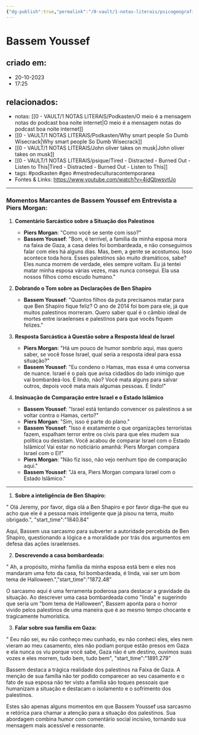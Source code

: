 ```yaml
---
{"dg-publish":true,"permalink":"/0-vault/1-notas-literais/psicogeografia/momentos-marcantes-de-bassem-youssef-em-entrevista-a-piers-morgan/","tags":["podkasten","geo","mestredeculturacontemporanea"],"dgHomeLink":true,"dgShowLocalGraph":true,"dgShowFileTree":true,"dgEnableSearch":true}
---
```


# Bassem Youssef

## criado em: 
- 20-10-2023
- 17:25
## relacionados:
- notas: [[0 - VAULT/1 NOTAS LITERAIS/Podkasten/O meio é a mensagem notas do podcast boa noite internet\|O meio é a mensagem notas do podcast boa noite internet]]
- [[0 - VAULT/1 NOTAS LITERAIS/Podkasten/Why smart people So Dumb Wisecrack\|Why smart people So Dumb Wisecrack]]
- [[0 - VAULT/1 NOTAS LITERAIS/John oliver takes on musk\|John oliver takes on musk]]
- [[0 - VAULT/1 NOTAS LITERAIS/psique/Tired -  Distracted - Burned Out - Listen to This\|Tired -  Distracted - Burned Out - Listen to This]]
- tags: #podkasten #geo #mestredeculturacontemporanea 
- Fontes & Links: https://www.youtube.com/watch?v=4idQbwsvtUo
---
### Momentos Marcantes de Bassem Youssef em Entrevista a Piers Morgan:

1. **Comentário Sarcástico sobre a Situação dos Palestinos**
   - **Piers Morgan**: "Como você se sente com isso?"
   - **Bassem Youssef**: "Bom, é terrível, a família da minha esposa mora na faixa de Gaza, a casa deles foi bombardeada, e não conseguimos falar com eles há alguns dias. Mas, bem, a gente se acostumou. Isso acontece toda hora. Esses palestinos são muito dramáticos, sabe? Eles nunca morrem de verdade, eles sempre voltam. Eu já tentei matar minha esposa várias vezes, mas nunca consegui. Ela usa nossos filhos como escudo humano."

2. **Dobrando o Tom sobre as Declarações de Ben Shapiro**
   - **Bassem Youssef**: "Quantos filhos da puta precisamos matar para que Ben Shapiro fique feliz? O ano de 2014 foi bom para ele, já que muitos palestinos morreram. Quero saber qual é o câmbio ideal de mortes entre israelenses e palestinos para que vocês fiquem felizes."

3. **Resposta Sarcástica à Questão sobre a Resposta Ideal de Israel**
   - **Piers Morgan**: "Há um pouco de humor sombrio aqui, mas quero saber, se você fosse Israel, qual seria a resposta ideal para essa situação?"
   - **Bassem Youssef**: "Eu condeno o Hamas, mas essa é uma conversa de nuance. Israel é o país que avisa cidadãos do lado inimigo que vai bombardeá-los. É lindo, não? Você mata alguns para salvar outros, depois você mata mais algumas pessoas. É lindo!"

4. **Insinuação de Comparação entre Israel e o Estado Islâmico**
   - **Bassem Youssef**: "Israel está tentando convencer os palestinos a se voltar contra o Hamas, certo?"
   - **Piers Morgan**: "Sim, isso é parte do plano."
   - **Bassem Youssef**: "Isso é exatamente o que organizações terroristas fazem, espalham terror entre os civis para que eles mudem sua política ou desistam. Você acabou de comparar Israel com o Estado Islâmico! Vai estar no noticiário amanhã: Piers Morgan compara Israel com o EI!"
   - **Piers Morgan**: "Não fiz isso, não vejo nenhum tipo de comparação aqui."
   - **Bassem Youssef**: "Já era, Piers Morgan compara Israel com o Estado Islâmico."


---


1. **Sobre a inteligência de Ben Shapiro:** 
   > 
 " Olá Jeremy, por favor, diga olá a Ben Shapiro e por favor diga-lhe que eu acho que ele é a pessoa mais inteligente que já pisou na terra, muito obrigado.", "start_time":"1840.84"  
    
   Aqui, Bassem usa sarcasmo para subverter a autoridade percebida de Ben Shapiro, questionando a lógica e a moralidade por trás dos argumentos em defesa das ações israelenses.

2. **Descrevendo a casa bombardeada:** 
   > 
 " Ah, a propósito, minha família da minha esposa está bem e eles nos mandaram uma foto da casa, foi bombardeada, é linda, vai ser um bom tema de Halloween.","start_time":"1872.48"  
    
   O sarcasmo aqui é uma ferramenta poderosa para destacar a gravidade da situação. Ao descrever uma casa bombardeada como "linda" e sugerindo que seria um "bom tema de Halloween", Bassem aponta para o horror vivido pelos palestinos de uma maneira que é ao mesmo tempo chocante e tragicamente humorística.

3. **Falar sobre sua família em Gaza:** 
   > 
 " Eeu não sei, eu não conheço meu cunhado, eu não conheci eles, eles nem vieram ao meu casamento, eles não podiam porque estão presos em Gaza e ela nunca os viu porque você sabe, Gaza não é um destino, ouvimos suas vozes e eles morrem, tudo bem, tudo bem", "start_time":"1891.279"  
    
   Bassem destaca a trágica realidade dos palestinos na Faixa de Gaza. A menção de sua família não ter podido comparecer ao seu casamento e o fato de sua esposa não ter visto a família são toques pessoais que humanizam a situação e destacam o isolamento e o sofrimento dos palestinos.

Estes são apenas alguns momentos em que Bassem Youssef usa sarcasmo e retórica para chamar a atenção para a situação dos palestinos. Sua abordagem combina humor com comentário social incisivo, tornando sua mensagem mais acessível e ressonante.